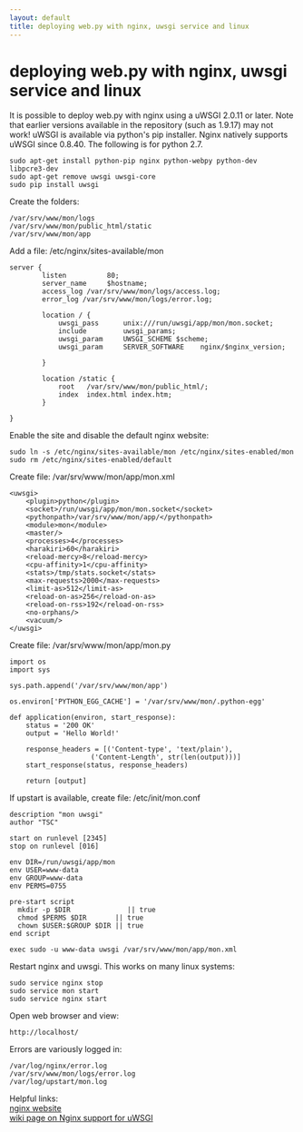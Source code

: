 ```yaml
---
layout: default
title: deploying web.py with nginx, uwsgi service and linux
---
```


# deploying web.py with nginx, uwsgi service and linux

It is possible to deploy web.py with nginx using a uWSGI 2.0.11 or later. Note that earlier versions available in the repository (such as 1.9.17) may not work! uWSGI is available via python's pip installer. Nginx natively supports uWSGI since 0.8.40. The following is for python 2.7.

	sudo apt-get install python-pip nginx python-webpy python-dev libpcre3-dev
	sudo apt-get remove uwsgi uwsgi-core
	sudo pip install uwsgi

Create the folders: 

	/var/srv/www/mon/logs
	/var/srv/www/mon/public_html/static
	/var/srv/www/mon/app

Add a file: /etc/nginx/sites-available/mon

	server {
		    listen          80;
		    server_name     $hostname;
		    access_log /var/srv/www/mon/logs/access.log;
		    error_log /var/srv/www/mon/logs/error.log;

		    location / {
		        uwsgi_pass      unix:///run/uwsgi/app/mon/mon.socket;
		        include         uwsgi_params;
		        uwsgi_param     UWSGI_SCHEME $scheme;
		        uwsgi_param     SERVER_SOFTWARE    nginx/$nginx_version;

		    }

		    location /static {
		        root   /var/srv/www/mon/public_html/;
		        index  index.html index.htm;
		    }

	}

Enable the site and disable the default nginx website:

    sudo ln -s /etc/nginx/sites-available/mon /etc/nginx/sites-enabled/mon
	sudo rm /etc/nginx/sites-enabled/default

Create file: /var/srv/www/mon/app/mon.xml

	<uwsgi>
		<plugin>python</plugin>
		<socket>/run/uwsgi/app/mon/mon.socket</socket>
		<pythonpath>/var/srv/www/mon/app/</pythonpath>
		<module>mon</module>
		<master/>
		<processes>4</processes>
		<harakiri>60</harakiri>
		<reload-mercy>8</reload-mercy>
		<cpu-affinity>1</cpu-affinity>
		<stats>/tmp/stats.socket</stats>
		<max-requests>2000</max-requests>
		<limit-as>512</limit-as>
		<reload-on-as>256</reload-on-as>
		<reload-on-rss>192</reload-on-rss>
		<no-orphans/>
		<vacuum/>
	</uwsgi>

Create file: /var/srv/www/mon/app/mon.py

	import os
	import sys

	sys.path.append('/var/srv/www/mon/app')

	os.environ['PYTHON_EGG_CACHE'] = '/var/srv/www/mon/.python-egg'

	def application(environ, start_response):
		status = '200 OK'
		output = 'Hello World!'

		response_headers = [('Content-type', 'text/plain'),
		                ('Content-Length', str(len(output)))]
		start_response(status, response_headers)

		return [output]

If upstart is available, create file: /etc/init/mon.conf

	description "mon uwsgi"
	author "TSC"

	start on runlevel [2345]
	stop on runlevel [016]

	env DIR=/run/uwsgi/app/mon
	env USER=www-data
	env GROUP=www-data
	env PERMS=0755

	pre-start script
	  mkdir -p $DIR              || true
	  chmod $PERMS $DIR       || true
	  chown $USER:$GROUP $DIR || true
	end script

	exec sudo -u www-data uwsgi /var/srv/www/mon/app/mon.xml

Restart nginx and uwsgi. This works on many linux systems:

	sudo service nginx stop
	sudo service mon start
	sudo service nginx start

Open web browser and view:
	
	http://localhost/

Errors are variously logged in:

	/var/log/nginx/error.log
	/var/srv/www/mon/logs/error.log
	/var/log/upstart/mon.log
	
Helpful links:<br />
[ nginx website](http://nginx.net/ )<br />
[ wiki page on Nginx support for uWSGI](http://uwsgi-docs.readthedocs.org/en/latest/Nginx.html )

